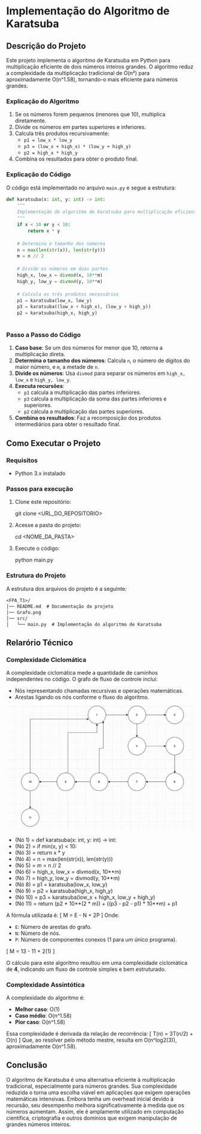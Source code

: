 # Implementação do Algoritmo de Karatsuba

## Descrição do Projeto
Este projeto implementa o algoritmo de Karatsuba em Python para multiplicação eficiente de dois números inteiros grandes. O algoritmo reduz a complexidade da multiplicação tradicional de O(n²) para aproximadamente O(n^1.58), tornando-o mais eficiente para números grandes.

### Explicação do Algoritmo
1. Se os números forem pequenos (menores que 10), multiplica diretamente.
2. Divide os números em partes superiores e inferiores.
3. Calcula três produtos recursivamente:
   - `p1 = low_x * low_y`
   - `p3 = (low_x + high_x) * (low_y + high_y)`
   - `p2 = high_x * high_y`
4. Combina os resultados para obter o produto final.

### Explicação do Código
O código está implementado no arquivo `main.py` e segue a estrutura:

```python
def karatsuba(x: int, y: int) -> int:
    """
    Implementação do algoritmo de Karatsuba para multiplicação eficiente de inteiros.
    """
    if x < 10 or y < 10:
        return x * y
    
    # Determina o tamanho dos números
    n = max(len(str(x)), len(str(y)))
    m = n // 2
    
    # Divide os números em duas partes
    high_x, low_x = divmod(x, 10**m)
    high_y, low_y = divmod(y, 10**m)
    
    # Calcula os três produtos necessários
    p1 = karatsuba(low_x, low_y)
    p3 = karatsuba((low_x + high_x), (low_y + high_y))
    p2 = karatsuba(high_x, high_y)
   

```

### Passo a Passo do Código
1. **Caso base**: Se um dos números for menor que 10, retorna a multiplicação direta.
2. **Determina o tamanho dos números**: Calcula `n`, o número de dígitos do maior número, e `m`, a metade de `n`.
3. **Divide os números**: Usa `divmod` para separar os números em `high_x, low_x` e `high_y, low_y`.
4. **Executa recursões**:
   - `p1` calcula a multiplicação das partes inferiores.
   - `p3` calcula a multiplicação da soma das partes inferiores e superiores.
   - `p2` calcula a multiplicação das partes superiores.
5. **Combina os resultados**: Faz a recomposição dos produtos intermediários para obter o resultado final.

## Como Executar o Projeto

### Requisitos
- Python 3.x instalado

### Passos para execução
1. Clone este repositório:
   
   git clone <URL_DO_REPOSITORIO>
   
2. Acesse a pasta do projeto:
   
   cd <NOME_DA_PASTA>
   
3. Execute o código:
   
   python main.py
   

### Estrutura do Projeto
A estrutura dos arquivos do projeto é a seguinte:
```
<FPA_T1>/
│── README.md  # Documentação do projeto
│── Grafo.png
│── src/
│   └── main.py  # Implementação do algoritmo de Karatsuba
```

## Relarório Técnico

### Complexidade Ciclomática
A complexidade ciclomática mede a quantidade de caminhos independentes no código. O grafo de fluxo de controle inclui:
- Nós representando chamadas recursivas e operações matemáticas.
- Arestas ligando os nós conforme o fluxo do algoritmo.

![// grafo //](Grafo.png)

- (Nó 1) = def karatsuba(x: int, y: int) -> int:
- (Nó 2) = if min(x, y) < 10:
- (Nó 3) = return x * y
- (Nó 4) = n = max(len(str(x)), len(str(y)))
- (Nó 5) = m = n // 2  
- (Nó 6) = high_x, low_x = divmod(x, 10**m)
- (Nó 7) = high_y, low_y = divmod(y, 10**m)
- (Nó 8) = p1 = karatsuba(low_x, low_y)
- (Nó 9) = p2 = karatsuba(high_x, high_y)
- (Nó 10) = p3 = karatsuba(low_x + high_x, low_y + high_y)
- (Nó 11) = return (p2 * 10**(2 * m)) + ((p3 - p2 - p1) * 10**m) + p1

A fórmula utilizada é:
\[ M = E - N + 2P \]
Onde:
- `E`: Número de arestas do grafo. 
- `N`: Número de nós.
- `P`: Número de componentes conexos (1 para um único programa).

\[ M = 13 - 11 + 2(1) \]

O cálculo para este algoritmo resultou em uma complexidade ciclomática de **4**, indicando um fluxo de controle simples e bem estruturado.

### Complexidade Assintótica
A complexidade do algoritmo é:
- **Melhor caso**: O(1)
- **Caso médio**: O(n^1.58)
- **Pior caso**: O(n^1.58)

Essa complexidade é derivada da relação de recorrência:
\[ T(n) = 3T(n/2) + O(n) \]
Que, ao resolver pelo método mestre, resulta em O(n^log2(3)), aproximadamente O(n^1.58).

## Conclusão
O algoritmo de Karatsuba é uma alternativa eficiente à multiplicação tradicional, especialmente para números grandes. Sua complexidade reduzida o torna uma escolha viável em aplicações que exigem operações matemáticas intensivas. Embora tenha um overhead inicial devido à recursão, seu desempenho melhora significativamente à medida que os números aumentam. Assim, ele é amplamente utilizado em computação científica, criptografia e outros domínios que exigem manipulação de grandes números inteiros.
